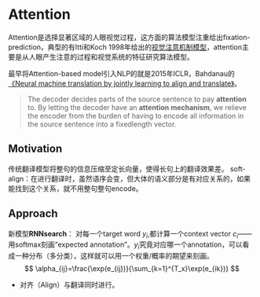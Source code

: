 # Attention

Attention是选择显著区域的人眼视觉过程，这方面的算法模型注重给出fixation-prediction，典型的有Itti和Koch 1998年给出的[视觉注意机制模型][1]，attention主要是从人眼产生注意的过程和视觉系统的特征研究算法模型。

最早将Attention-based model引入NLP的就是2015年ICLR，Bahdanau的[《Neural machine translation by jointly learning to align and translate》][2]。
>  The decoder decides parts of the source sentence to pay **attention** to. By letting the decoder have an **attention mechanism**, we relieve the encoder from the burden of having to encode all information in the source sentence into a fixedlength vector.

## Motivation
传统翻译模型将整句的信息压缩至定长向量，使得长句上的翻译效果差。
soft-align：在进行翻译时，虽然语序会变，但大体的语义部分是有对应关系的，如果能找到这个关系，就不用整句整句encode。
## Approach
新模型**RNNsearch**：
对每一个target word $y_i$,都计算一个context vector $c_i$——用softmax刻画“expected annotation”。$y_i$究竟对应哪一个annotation，可以看成一种分布（多分类），这样就可以用一个权重/概率的期望来刻画。
$$
\alpha_{ij}=\frac{\exp(e_{ij})}{\sum_{k=1}^{T_x}\exp(e_{ik})}
$$
- 对齐（Align）与翻译同时进行。


  [1]: http://ieeexplore.ieee.org/stamp/stamp.jsp?tp=&arnumber=730558
  [2]: http://www.cl.uni-heidelberg.de/courses/ws14/deepl/BahdanauETAL14.pdf